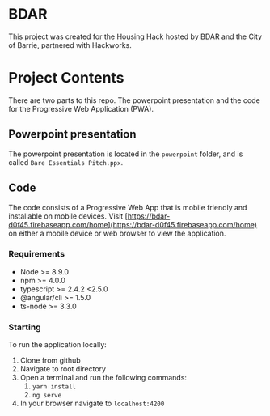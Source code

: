 # BDAR

This project was created for the Housing Hack hosted by BDAR and the City of Barrie, partnered with Hackworks.

# Project Contents

There are two parts to this repo. The powerpoint presentation and the code for the Progressive Web Application (PWA).

## Powerpoint presentation

The powerpoint presentation is located in the `powerpoint` folder, and is called `Bare Essentials Pitch.ppx`.

## Code

The code consists of a Progressive Web App that is mobile friendly and installable on mobile devices. Visit [https://bdar-d0f45.firebaseapp.com/home](https://bdar-d0f45.firebaseapp.com/home) on either a mobile device or web browser to view the application. 

### Requirements
* Node >= 8.9.0
* npm >= 4.0.0
* typescript >= 2.4.2 <2.5.0
* @angular/cli >= 1.5.0
* ts-node >= 3.3.0

### Starting
To run the application locally:
1. Clone from github
2. Navigate to root directory
3. Open a terminal and run the following commands:
    1. `yarn install`
    2. `ng serve`
4. In your browser navigate to `localhost:4200`